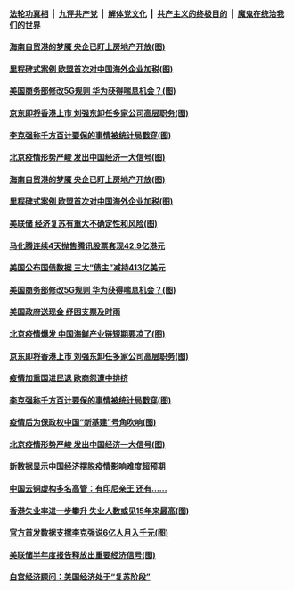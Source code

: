 

####  [法轮功真相](../../../../basic/blob/master/README.md?t=06171902) &nbsp;|&nbsp; [九评共产党](../../../../9ping.md/blob/master/README.md?t=06171902) &nbsp;|&nbsp; [解体党文化](../../../../jtdwh.md/blob/master/README.md?t=06171902)  &nbsp;|&nbsp; [共产主义的终极目的](../../../../gczydzjmd.md/blob/master/README.md?t=06171902) &nbsp;|&nbsp; [魔鬼在统治我们的世界](../../../../mgztzwmdsj.md/blob/master/README.md?t=06171902) 

#### [海南自贸港的梦魇 央企已盯上房地产开放(图)](../pages/p5/936764.md?t=06171902) 

#### [里程碑式案例 欧盟首次对中国海外企业加税(图)](../pages/p5/936763.md?t=06171902) 

#### [美国商务部修改5G规则 华为获得喘息机会？(图)](../pages/p5/936752.md?t=06171902) 

#### [京东即将香港上市 刘强东卸任多家公司高层职务(图)](../pages/p5/936735.md?t=06171902) 

#### [李克强称千方百计要保的事情被统计局戳穿(图)](../pages/p5/936654.md?t=06171902) 

#### [北京疫情形势严峻 发出中国经济一大信号(图)](../pages/p5/936662.md?t=06171902) 

#### [海南自贸港的梦魇 央企已盯上房地产开放(图)](../pages/p5/936764.md?t=06171902) 

#### [里程碑式案例 欧盟首次对中国海外企业加税(图)](../pages/p5/936763.md?t=06171902) 

#### [美联储 经济复苏有重大不确定性和风险(图)](../pages/p5/936791.md?t=06171902) 

#### [马化腾连续4天抛售腾讯股票套现42.9亿港元](../pages/p5/936780.md?t=06171902) 

#### [美国公布国债数据 三大“债主”减持413亿美元](../pages/p5/936779.md?t=06171902) 

#### [美国商务部修改5G规则 华为获得喘息机会？(图)](../pages/p5/936752.md?t=06171902) 

#### [美国政府送现金 纾困支票及时雨](../pages/p5/936747.md?t=06171902) 

#### [北京疫情爆发 中国海鲜产业链短期要凉了(图)](../pages/p5/936744.md?t=06171902) 

#### [京东即将香港上市 刘强东卸任多家公司高层职务(图)](../pages/p5/936735.md?t=06171902) 

#### [疫情加重国进民退 欧商怨遭中排挤](../pages/p5/936688.md?t=06171902) 

#### [李克强称千方百计要保的事情被统计局戳穿(图)](../pages/p5/936654.md?t=06171902) 

#### [疫情后为保政权中国“新基建”号角吹响(图)](../pages/p5/936681.md?t=06171902) 

#### [北京疫情形势严峻 发出中国经济一大信号(图)](../pages/p5/936662.md?t=06171902) 

#### [新数据显示中国经济摆脱疫情影响难度超预期](../pages/p5/936678.md?t=06171902) 

#### [中国云铜虚构多名高管：有印尼亲王 还有……](../pages/p5/936645.md?t=06171902) 

#### [香港失业率进一步攀升 失业人数或见15年来最高(图)](../pages/p5/936642.md?t=06171902) 

#### [官方首发数据支撑李克强说6亿人月入千元(图)](../pages/p5/936639.md?t=06171902) 

#### [美联储半年度报告释放出重要经济信号(图)](../pages/p5/936637.md?t=06171902) 


#### [白宫经济顾问：美国经济处于“复苏阶段”](../pages/p5/936629.md?t=06171902) 

